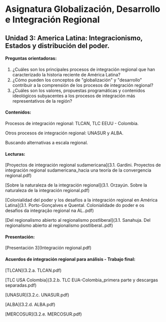 # Asignatura Globalización, Desarrollo e Integración Regional

## Unidad 3: America Latina: Integracionismo, Estados y distribución del poder. 

#### Preguntas orientadoras:

1. ¿Cuáles son los principales procesos de integración regional que han caracterizado la historia reciente de América Latina?
2. ¿Cómo pueden los conceptos de "globalización" y "desarrollo" contribuir a la comprensión de los procesos de integración regional?
3. ¿Cuáles son los valores, propuestas programáticas y contenidos ideológicos subyacentes a los procesos de integración más representativos de la región?

#### Contenidos:

Procesos de integración regional: TLCAN, TLC EEUU - Colombia.

Otros procesos de integración regional: UNASUR y ALBA.

Buscando alternativas a escala regional.

#### Lecturas: 

[Proyectos de integración regional sudamericana](3.1. Gardini. Proyectos de integración regional sudamericana_hacia una teoría de la convergencia regional.pdf)

[Sobre la naturaleza de la integración regional](3.1. Orzayún. Sobre la naturaleza de la integración regional.pdf)

[Colonialidad del poder y los desafíos a la integración regional en América Latina](3.1. Porto-Gonçalves e Quental. Colonialidade do poder e os desafios da integração regional na AL..pdf)

[Del regionalismo abierto al regionalismo postliberal](3.1. Sanahuja. Del regionalismo abierto al regionalismo postliberal..pdf)

#### Presentación: 

[Presentación 3](Integración regional.pdf)

#### Acuerdos de integración regional para análisis - Trabajo final: 

[TLCAN](3.2.a. TLCAN.pdf)

[TLC USA Colombia](3.2.b. TLC EUA-Colombia_primera parte y descargas separadas.pdf)

[UNASUR](3.2.c. UNASUR.pdf)

[ALBA](3.2.d. ALBA.pdf)

[MERCOSUR](3.2.e. MERCOSUR.pdf)




















